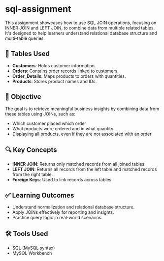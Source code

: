 # sql-assignment

This assignment showcases how to use SQL JOIN operations, focusing on INNER JOIN and LEFT JOIN, to combine data from multiple related tables. It's designed to help learners understand relational database structure and multi-table queries.

## 📁 Tables Used

- **Customers**: Holds customer information.
- **Orders**: Contains order records linked to customers.
- **Order_Details**: Maps products to orders with quantities.
- **Products**: Stores product names and IDs.

## 🎯 Objective

The goal is to retrieve meaningful business insights by combining data from these tables using JOINs, such as:

- Which customer placed which order
- What products were ordered and in what quantity
- Displaying all products, even if they are not associated with an order

## 🔍 Key Concepts

- **INNER JOIN**: Returns only matched records from all joined tables.
- **LEFT JOIN**: Returns all records from the left table and matched records from the right table.
- **Foreign Keys**: Used to link records across tables.

## ✅ Learning Outcomes

- Understand normalization and relational database structure.
- Apply JOINs effectively for reporting and insights.
- Practice query logic in real-world scenarios.

## 🛠 Tools Used

- SQL (MySQL syntax)
- MySQL Workbench 
